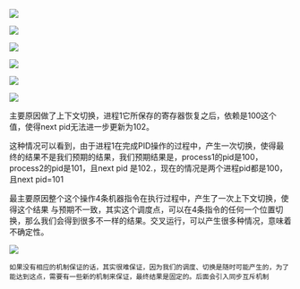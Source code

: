 ![](https://gitee.com/hxc8/images8/raw/master/img/202407191123397.jpg)

![](https://gitee.com/hxc8/images8/raw/master/img/202407191123783.jpg)

![](https://gitee.com/hxc8/images8/raw/master/img/202407191123573.jpg)

![](https://gitee.com/hxc8/images8/raw/master/img/202407191123020.jpg)

![](https://gitee.com/hxc8/images8/raw/master/img/202407191123882.jpg)

![](https://gitee.com/hxc8/images8/raw/master/img/202407191124002.jpg)

 

主要原因做了上下文切换，进程1它所保存的寄存器恢复之后，依赖是100这个值，使得next pid无法进一步更新为102。

这种情况可以看到，由于进程1在完成PID操作的过程中，产生一次切换，使得最终的结果不是我们预期的结果，我们预期结果是，process1的pid是100，process2的pid是101，且next pid 是102.，现在的情况是两个进程pid都是100，且next pid=101

最主要原因整个这个操作4条机器指令在执行过程中，产生了一次上下文切换，使得这个结果 与预期不一致，其实这个调度点，可以在4条指令的任何一个位置切换，那么我们会得到很多不一样的结果。交叉运行，可以产生很多种情况，意味着不确定性。

![](https://gitee.com/hxc8/images8/raw/master/img/202407191124917.jpg)

 	如果没有相应的机制保证的话，其实很难保证，因为我们的调度、切换是随时可能产生的，为了能达到这点，需要有一些新的机制来保证，最终结果是固定的。后面会引入同步互斥机制
